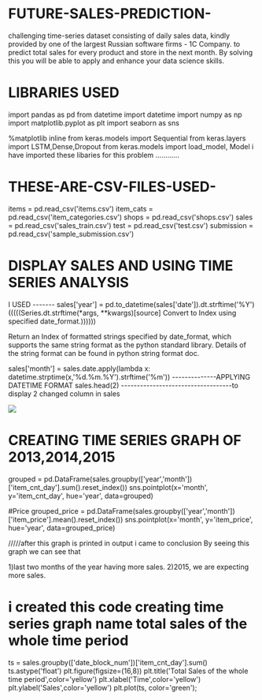 # FUTURE-SALES-PREDICTION-
challenging time-series dataset consisting of daily sales data, kindly provided by one of the largest Russian software firms - 1C Company. 
to predict total sales for every product and store in the next month. By solving this  you will be able to apply and enhance your data science skills.
# LIBRARIES USED 
import pandas as pd
from datetime import datetime
import numpy as np
import matplotlib.pyplot as plt
import seaborn as sns

%matplotlib inline
from keras.models import Sequential
from keras.layers import LSTM,Dense,Dropout
from keras.models import load_model, Model
i have imported these libaries for this problem ............

# THESE-ARE-CSV-FILES-USED-
items = pd.read_csv('items.csv')
    item_cats = pd.read_csv('item_categories.csv')
    shops = pd.read_csv('shops.csv')
    sales = pd.read_csv('sales_train.csv')
    test = pd.read_csv('test.csv')
    submission = pd.read_csv('sample_submission.csv')
# DISPLAY SALES AND USING TIME SERIES ANALYSIS    

I USED -------    sales['year'] = pd.to_datetime(sales['date']).dt.strftime('%Y')      (((((Series.dt.strftime(*args, **kwargs)[source]
Convert to Index using specified date_format.))))))

Return an Index of formatted strings specified by date_format, which supports the same string format as the python standard library. Details of the string format can be found in python string format doc.

sales['month'] = sales.date.apply(lambda x: datetime.strptime(x,'%d.%m.%Y').strftime('%m'))  --------------APPLYING DATETIME FORMAT
sales.head(2) -----------------------------------to display 2 changed column in sales

![](images/final.jpg)


# CREATING TIME SERIES GRAPH OF 2013,2014,2015
grouped = pd.DataFrame(sales.groupby(['year','month'])['item_cnt_day'].sum().reset_index())
sns.pointplot(x='month', y='item_cnt_day', hue='year', data=grouped)


#Price
grouped_price = pd.DataFrame(sales.groupby(['year','month'])['item_price'].mean().reset_index())
sns.pointplot(x='month', y='item_price', hue='year', data=grouped_price)

/////after this graph is printed in output i came to conclusion By seeing this graph we can see that

1)last two months of the year having more sales. 
2)2015, we are expecting more sales.

# i created this code creating time series graph name total sales of the whole time period
ts = sales.groupby(['date_block_num'])['item_cnt_day'].sum()
ts.astype('float')
plt.figure(figsize=(16,8))
plt.title('Total Sales of the whole time period',color='yellow')
plt.xlabel('Time',color='yellow')
plt.ylabel('Sales',color='yellow')
plt.plot(ts, color='green');











